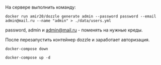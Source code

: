 На сервере выполнить команду:
``` shell 
docker run amir20/dozzle generate admin --password password --email admin@mail.ru --name "admin" > ./data/users.yml 
```


password, admin и admin@mail.ru - поменять на нужные креды.

После перезапустить контейнер dozzle и заработает авторизация.

``` shell
docker-compose down
```

``` shell 
docker-compose up -d
```